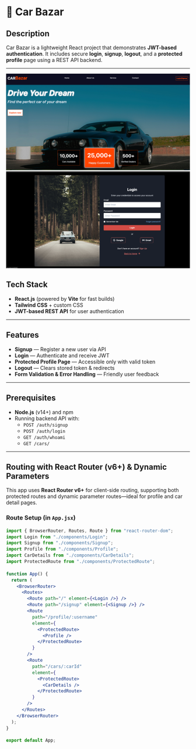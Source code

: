 # 🚗 Car Bazar

## Description

Car Bazar is a lightweight React project that demonstrates **JWT-based authentication**. It includes secure **login**, **signup**, **logout**, and a **protected profile** page using a REST API backend.

---

![img](./src/assets/hero.png "Main page")
![img](./src/assets/readme.png "login age")

## Tech Stack

- **React.js** (powered by **Vite** for fast builds)
- **Tailwind CSS** + custom CSS
- **JWT-based REST API** for user authentication

---

## Features

- **Signup** — Register a new user via API
- **Login** — Authenticate and receive JWT
- **Protected Profile Page** — Accessible only with valid token
- **Logout** — Clears stored token & redirects
- **Form Validation & Error Handling** — Friendly user feedback

---

## Prerequisites

- **Node.js** (v14+) and npm
- Running backend API with:
  - `POST /auth/signup`
  - `POST /auth/login`
  - `GET /auth/whoami`
  - `GET /cars/`

---

## Routing with React Router (v6+) & Dynamic Parameters

This app uses **React Router v6+** for client-side routing, supporting both protected routes and dynamic parameter routes—ideal for profile and car detail pages.

### Route Setup (in `App.jsx`)

```jsx
import { BrowserRouter, Routes, Route } from "react-router-dom";
import Login from "./components/Login";
import Signup from "./components/Signup";
import Profile from "./components/Profile";
import CarDetails from "./components/CarDetails";
import ProtectedRoute from "./components/ProtectedRoute";

function App() {
  return (
    <BrowserRouter>
      <Routes>
        <Route path="/" element={<Login />} />
        <Route path="/signup" element={<Signup />} />
        <Route
          path="/profile/:username"
          element={
            <ProtectedRoute>
              <Profile />
            </ProtectedRoute>
          }
        />
        <Route
          path="/cars/:carId"
          element={
            <ProtectedRoute>
              <CarDetails />
            </ProtectedRoute>
          }
        />
      </Routes>
    </BrowserRouter>
  );
}

export default App;
```
